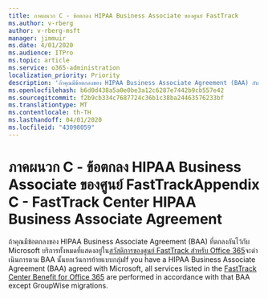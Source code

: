 ```yaml
---
title: ภาคผนวก C - ข้อตกลง HIPAA Business Associate ของศูนย์ FastTrack
ms.author: v-rberg
author: v-rberg-msft
manager: jimmuir
ms.date: 4/01/2020
ms.audience: ITPro
ms.topic: article
ms.service: o365-administration
localization_priority: Priority
description: 'ถ้าคุณมีข้อตกลงของ HIPAA Business Associate Agreement (BAA) กับ Microsoft สําหรับบริการ FastTrack บริการทั้งหมดที่แสดงรายการอยู่ในสวัสดิการศูนย์ FastTrack สําหรับ Office 365 จะรวมอยู่ใน BAA นั้นยกเว้น:'
ms.openlocfilehash: b6d0d438a5a0e0be3a12c6287e7442b9cb557e42
ms.sourcegitcommit: f2b9cb334c7687724c36b1c38ba24463576233bf
ms.translationtype: MT
ms.contentlocale: th-TH
ms.lasthandoff: 04/01/2020
ms.locfileid: "43098059"
---
```

# <a name="appendix-c---fasttrack-center-hipaa-business-associate-agreement"></a><span data-ttu-id="7fb71-103">ภาคผนวก C - ข้อตกลง HIPAA Business Associate ของศูนย์ FastTrack</span><span class="sxs-lookup"><span data-stu-id="7fb71-103">Appendix C - FastTrack Center HIPAA Business Associate Agreement</span></span>

<span data-ttu-id="7fb71-104">ถ้าคุณมีข้อตกลงของ HIPAA Business Associate Agreement (BAA) ที่ตกลงกันไว้กับ Microsoft บริการทั้งหมดที่แสดงอยู่ใน[สวัสดิการของศูนย์ FastTrack สําหรับ Office 365](O365-fasttrack-benefit-for-office-365.md)จะดําเนินการตาม BAA นั้นยกเว้นการย้ายแบบกลุ่ม</span><span class="sxs-lookup"><span data-stu-id="7fb71-104">If you have a HIPAA Business Associate Agreement (BAA) agreed with Microsoft, all services listed in the [FastTrack Center Benefit for Office 365](O365-fasttrack-benefit-for-office-365.md) are performed in accordance with that BAA except GroupWise migrations.</span></span>


